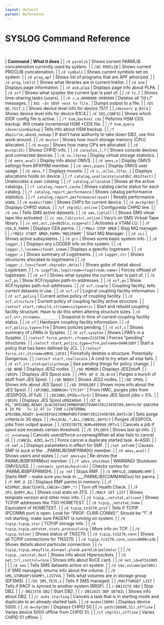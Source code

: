 ```yaml
---
layout: default
parent: References
---
```


# SYSLOG Command Reference

&nbsp;

| **Command** | **What it does** | 
| `/d parmlib` | Shows current PARMLIB concatenation currently used by system. | 
| `/$D PROCLIB` | Shows current PROCLIB concatenation. | 
| `/d symbols` | Shows current symbols set on system. |
| `/d prog,apf` | Shows list of programs that are APF athorized. |
| `/d prog,lnklst` | Shows what libraries are in current linklist. |
| `/d asm` | Displays page information. |
| `/d asm,plpa` | Displays page info about PLPA. |
| `/d xcf` | Shows what sysplex the current lpar is part of. | 
| `/d ts,l` | Shows time-sharing tasks (users). |
| `/k c,a,0000000-9999999` | Deletes all “/d r,l” messages. |
| `Xdc –In SDSF next to file.` | Dumps output to a file. |
| `/DS QD,7517,1` | Shows device level info for device 7517. |
| `/devserv p,B1C4` | Shows device level info for device B1C4.| 
| `/d IOS,CONFIG` | Shows which IODF config file is active. |
| `/f hsm,backvol cds` | Peforms HSM CDS backup.  Will create incremental HSM.*CDS file. |
| `/f hsm,query cdsversionbackup` | Tells info about HSM backup. |
| `/f dbp1irlm,abend,nodump` | If don’t have authority to take down DB2, use this work-around. |
| `/d m=stor` | Shows how much storage memory (CPU) allocated. |
| `/d m=cpu` | Shows how many CP’s are allocated. |
| `/d m=chp(25)` | Shows CHPID info. |
| `/d consoles,l,f` | Shows console devices and connected devices. |
| `/d vs,lfarea` | Display virtual storage statistics. |
| `/d omvs,a=all` | Display info about OMVS. | 
| `/d omvs,o` | Display OMVS settings from BPXPRM member. | 
| `/d omvs,pipes` | Display OMVS user usage. |
| `/d omvs,f` | Displays mounts. | 
| `/d u,,alloc,72fac,1` | Displays allocations holds on device. | 
| `/f catalog,unallocate(ucatdb2.db12test)` | Unallocates a user catalog. | 
| `/f catalog,allocated` | Shows all the active catalogs. | 
| `/f catalog,report,cache` | Shows catalog cache status for each catalog. |
| `/f catalog,report,performance` | Shows catalog performance statistics. | 
| `/f catalog,report,performance(reset)` | Resets performance stats. | 
| `/d m=dev(7100)` | Shows CHP’s for current device. | 
| `/d m=chp(8d)` | Displays CHPID status. | 
| `/cf chp(61),online` | Configureda CHPID line. |
| `/d sms` | Tells SMS active datasets. | 
| `/d sms,lib(all)` | Shows SMS vitual tape libs activated. |
| `/v sms,lib(zvts),online` | Vary’s on SMS Virtual Tape library. | 
| `/v net,act,id=db2blu,scope=all` | Activates a VTAM LU. |
| `/F CEA,D,PARMS` | Displays CEA parms. |
| `/!MQxx STOP QMGR` | Stop MQ manager. |
| `/!MQS2 START QMGR,PARM=’MQS2PARM’` | Start MQ Manager. |
| `/d ssi` | Shows active subsystems. |
| `/d grs` | Shows some basic system info. |
| `/d logger,l` | Displays any LOGGER info on the system. |
| `/d logger,l,lsname=ifasmf.inmem` | Displays a specific logstream. |
| `/d logger,c` | Shows summary of Logstreams. |
| `/d logger,str` | Shows structures allocated to logstreams |
| `/d logger,c,lsn=ifasmf.ckqradar,detail` | Shows gobs of detail about Logstream. |
| `/s ixgoflds,logstream=<logstream.name>` | Forces offload of logstream. |
| `/d xcf` | Shows what sysplex the current lpar is part of. |
| `/d xcf,pi` | Show XCF/sysplex path-in-addresses. |
| `/d xcf,po` | Show XCF/sysplex path-out-addresses. |
| `/d xcf,couple` | Coupling facility, tells current datasets in use. |
| `/d xcf,cf` | Logical coupling facility information. |
| `/d xcf,policy` | Current active policy of coupling facility. |
| `/d xcf,structure` | Current policy of coupling facility active structure. |
| `/setxcf start,rebuild,strname=istgeneric` | Start and rebuild coupling facility structure. Have to do this when altering structure sizes.
| `/d xcf,str,strname=________` | Snapshot in time of current coupling facility status. | 
| `/d cf` | Hardware coupling facility information. |
| `/d xcf,policy,type=cfrm` | Shows policies pending. |
| `/d xcf,s` | Shows summary of LPARs in Sysplex. |
| `/d xcf,sysplex` | Shows LPAR’s in a Sysplex. |
| `/setxcf force,pndstr,cfname=Z13CF06` | Forces “pending” structures. |
| `/setxcf start,policy,type=cfrm,polname=SHARJUDY` | Start a policy that has been defined by JCL. |
| `/setxcf force,str,strname=DBSG_LOCK1` | Forcefully deletes a structure. Potentially Dangerous. |
| `/setxcf start,reallocate` | A cmd to try when all else fails. | 
| `/d xcf,str,stat=policychange` | See pending things for policy change. |
| `/$D NODE` | Displays JES2 nodes. |
| `/$D MEMBER` | Displays JES2stuff. |
| `/$DSPL` | Displays JES Spool size. |
| `/MVS $P O JQ,A>14` | Purges a bunch of stuff from JES Spool. |
| `/$D NODES` | Shows JES2 nodes. |
| `/$D SPOOL` | Shows info about JES Spool. |
| `/$D SPOOLDEF` | Shows more info about the JES Spool. |
| `/$PJOBQ,JOBMASK=’CTC19*’` | From HMC, purges jobs from JESSPOOL (if full). |
| `/$DJOBQ,SPOOL=(%>5)` | Shows JES Spool jobs > 5%. |
| `/$DSPL` | Displays JES Spool utilization. | 
| `/$T A PQ,'$POJOBQ,READY,Q=ACDEFGHIJKMNOPQRSTUVWXYZ0123456789,DAYS>30'$HASP604 ID PQ   T= 12.47 I= 7200 L=INTERNAL $POJOBQ,READY,Q=ACDEFGHIJKMNOPQRSTUVWXYZ0123456789,DAYS>30` | Sets purge criteria to 30 days. | 
| `/R=LOCAL.*,ALL,CANCEL,DAYS>7` | Purges JESSPOOL jobs from output queue. |
| `/$TESTBYTE,NUM=499999,OPT=1` | Cancels a job if spool size exceeds certain threshold. |
| `/D IPLINFO` | Shows last ipl info. |
| `/c u=vanwag` | Cancels userid/force u=vanwagWhen all else fails to cancel id. |
| `/CANCEL AZKS,A=71` | Force cancel a duplicate started task. A=ASID. | 
| `/d smf,o` | Displays parameters in effect for SMF. |
| `/set smf=00` | Causes SMF to suck in the ...PARMLIB(SMFPRM00) member. | 
| `/d omvs,a=all` | Shows users and states | 
| `/set omvs=pu` | Re-drives the PARMLIB(BPXPRMxx) member. |
| `/f omvs,shutdown` | WARNING! Shutdown OMVS/USS. |
| `/setomvs syntaxcheck(sh)` | Checks syntax for <hlq>.PARMLIB(BPXPRMSH). |
| `/p rmf` | Stops RMF. |
| `/S RMFSLO,JOBNAME=RMF` | Starts RMF – make sure you look in ___.PARMLIB(COMMANDxx) for parms. | 
| `/F RMF,D ZZ` | Displays RMF parms in memory. |
| `/F HZSPROC,DEACTIVATE,CHECK=(IBM*,*)` | Turn off Health Check. |
| `/F ZFS,QUERY,ALL` | Shows cool stats on ZFS. | 
| `/RACF SET LIST` | Shows template version and other misc info. |
| `/d tcpip,,netstat,allconn` | Shows TCP/IP addresses like TSO HOMETEST. |
| `/d tcpip,,netstat,home` | Equivalent of HOMETEST. |
| `/d tcpip,tn3270,prof` | Tells if TCPIP (PCOMM) port is open. Look for “PROF: CURR CONNS:”. Should be “1”. If not starting, make sure PAGENT is running on system. |
| `/d tcpip,tcpip,stor` | TCP/IP storage info. |
| `/d tcpip,tcpip,netstat,stats,protocol=tcp` | More info on TCP. |
| `/d tcpip,telnet` | Shows status of TN3270. |
| `/d tcpip,tn3270,conn` | Shows all TCPIP connections for TN3270. |
| `/d tcpip,tn3270,conn,conn=0006ca3b` | Shows details about particular connection. |
| `/v tcpip,tcpip,obeyfile,dsn=pel.plexb.parmlib(peldata)` | |
| `/d tcpip,,netstat,devl` | Shows info about Hipersockets. |
| `/d net,trl,control=roce` | Shows info about RoCE card. |
| `/d net,id=ATSS1005` | |
| `/d sms` | Tells SMS datasets active on system. |
| `/d sms,volume(pel001)` | If SMS managed, returns info about the volume. |
| `/D SMS,STORGRP(SDUMP),LISTVOL` | Tells what volumes are in storage group (DFSMS). |
| `/DS SMS,7E35,1` | Tells if SMS managed. |
| `/RACFTARGET LIST` | Tells if RACF is synced to another system (RRSF). |
| `/-DB11STO DB2` | Stop DB2. |
| `/-DB11STA DB2` | Start DB2. |
| `/-DB11DIS DDF DETAIL` | Shows info about DB2. |
| `/c asks.starting` | Cancels a task that is in starting mode and duplicate to an already started task. |
| `/d m=dev(5000)` | Displays device 5000. |
| `/d m=chp(50)` | Displays CHPID 50 | 
| `/v path(50000,51),offline` | Varies device 5000 offline from CHPID 51. |
| `/cf chp(51),offline` | Varies CHPID 51 offline. |